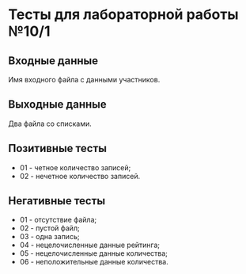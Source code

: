 # Тесты для лабораторной работы №10/1

## Входные данные

Имя входного файла с данными участников.

## Выходные данные

Два файла со списками. 

## Позитивные тесты

* 01 - четное количество записей;
* 02 - нечетное количество записей.

## Негативные тесты

* 01 - отсутствие файла;
* 02 - пустой файл;
* 03 - одна запись;
* 04 - нецелочисленные данные рейтинга;
* 05 - нецелочисленные данные количества;
* 06 - неположительные данные количества.
